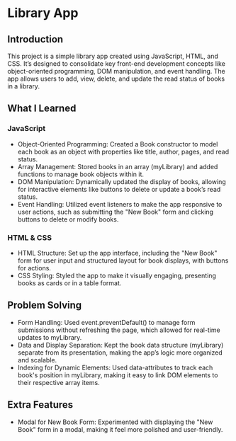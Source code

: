 # Library App
## Introduction
This project is a simple library app created using JavaScript, HTML, and CSS. It’s designed to consolidate key front-end development concepts like object-oriented programming, DOM manipulation, and event handling. The app allows users to add, view, delete, and update the read status of books in a library.

## What I Learned
### JavaScript
- Object-Oriented Programming: Created a Book constructor to model each book as an object with properties like title, author, pages, and read status.
- Array Management: Stored books in an array (myLibrary) and added functions to manage book objects within it.
- DOM Manipulation: Dynamically updated the display of books, allowing for interactive elements like buttons to delete or update a book’s read status.
- Event Handling: Utilized event listeners to make the app responsive to user actions, such as submitting the "New Book" form and clicking buttons to delete or modify books.
### HTML & CSS
- HTML Structure: Set up the app interface, including the "New Book" form for user input and structured layout for book displays, with buttons for actions.
- CSS Styling: Styled the app to make it visually engaging, presenting books as cards or in a table format.
## Problem Solving
- Form Handling: Used event.preventDefault() to manage form submissions without refreshing the page, which allowed for real-time updates to myLibrary.
- Data and Display Separation: Kept the book data structure (myLibrary) separate from its presentation, making the app’s logic more organized and scalable.
- Indexing for Dynamic Elements: Used data-attributes to track each book's position in myLibrary, making it easy to link DOM elements to their respective array items.
## Extra Features
- Modal for New Book Form: Experimented with displaying the "New Book" form in a modal, making it feel more polished and user-friendly.
